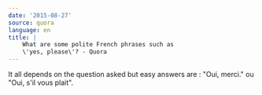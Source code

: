 ```yaml
---
date: '2015-08-27'
source: quora
language: en
title: |
    What are some polite French phrases such as
    \'yes, please\'? - Quora
---
```


It all depends on the question asked but easy answers are : \"Oui,
merci.\" ou \"Oui, s\'il vous plait\".
